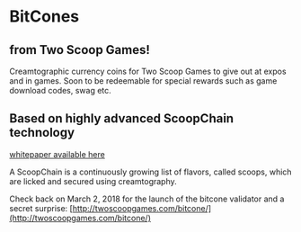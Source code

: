 # BitCones
## from Two Scoop Games!

Creamtographic currency coins for Two Scoop Games to give out at expos and in games. Soon to be redeemable for special rewards such as game download codes, swag etc.


## Based on highly advanced ScoopChain technology


[whitepaper available here](https://github.com/TwoScoopGames/scoopchain/blob/master/scoopchain-whitepaper.jpg)

A ScoopChain is a continuously growing list of flavors, called scoops, which are licked and secured using creamtography.


Check back on March 2, 2018 for the launch of the bitcone validator and a secret surprise:
[http://twoscoopgames.com/bitcone/](http://twoscoopgames.com/bitcone/)
